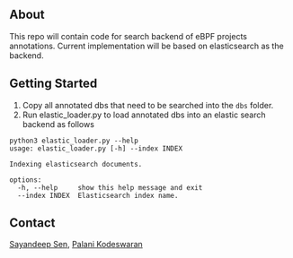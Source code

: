 ## About
This repo will contain code for search backend of eBPF projects annotations. Current implementation will be based on elasticsearch as the backend.

## Getting Started

1) Copy all annotated dbs that need to be searched into the ```dbs``` folder. 
2) Run elastic_loader.py to load annotated dbs into an elastic search backend as follows

```
python3 elastic_loader.py --help
usage: elastic_loader.py [-h] --index INDEX

Indexing elasticsearch documents.

options:
  -h, --help     show this help message and exit
  --index INDEX  Elasticsearch index name.

```


## Contact
[Sayandeep Sen](https://www.github.com/sdsen), [Palani Kodeswaran](https://www.github.com/palanik1)
